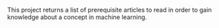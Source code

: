 This project returns a list of prerequisite articles to read in order to gain knowledge about a concept in machine learning. 
